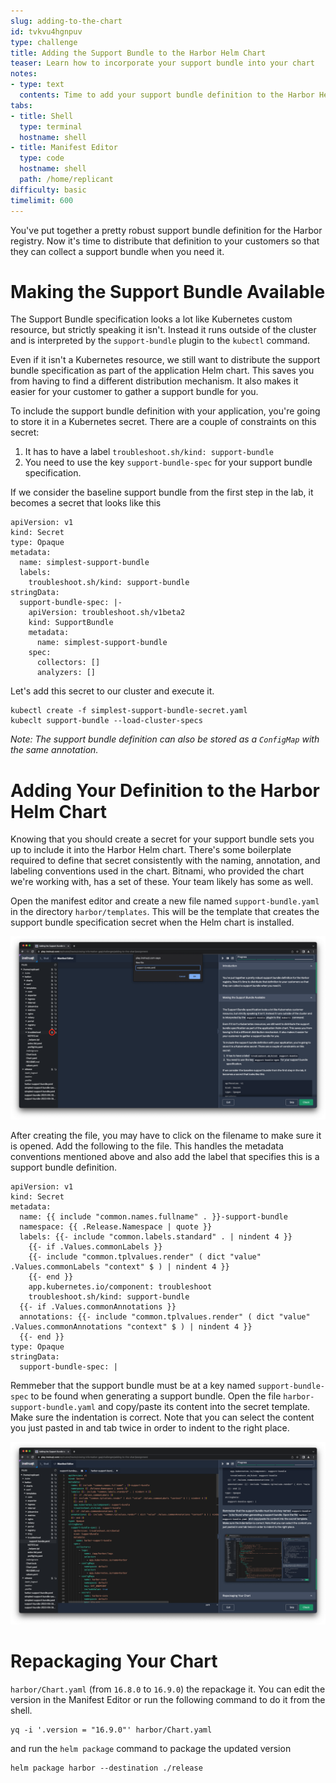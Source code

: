 ```yaml
---
slug: adding-to-the-chart
id: tvkvu4hgnpuv
type: challenge
title: Adding the Support Bundle to the Harbor Helm Chart
teaser: Learn how to incorporate your support bundle into your chart
notes:
- type: text
  contents: Time to add your support bundle definition to the Harbor Helm chart
tabs:
- title: Shell
  type: terminal
  hostname: shell
- title: Manifest Editor
  type: code
  hostname: shell
  path: /home/replicant
difficulty: basic
timelimit: 600
---
```


You've put together a pretty robust support bundle definition for the Harbor
registry. Now it's time to distribute that definition to your customers so that
they can collect a support bundle when you need it.

Making the Support Bundle Available
===================================

The Support Bundle specification looks a lot like Kubernetes custom resource,
but strictly speaking it isn't. Instead it runs outside of the cluster and is
interpreted by the `support-bundle` plugin to the `kubectl` command.

Even if it isn't a Kubernetes resource, we still want to distribute the support
bundle specification as part of the application Helm chart. This saves you from
having to find a different distribution mechanism. It also makes it easier for
your customer to gather a support bundle for you.

To include the support bundle definition with your application, you're going to
store it in a Kubernetes secret. There are a couple of constraints on this
secret:

1. It has to have a label `troubleshoot.sh/kind: support-bundle`
2. You need to use the key `support-bundle-spec` for your support bundle
   specification.

If we consider the baseline support bundle from the first step in the lab, it
becomes a secret that looks like this


```
apiVersion: v1
kind: Secret
type: Opaque
metadata:
  name: simplest-support-bundle
  labels:
    troubleshoot.sh/kind: support-bundle
stringData:
  support-bundle-spec: |-
    apiVersion: troubleshoot.sh/v1beta2
    kind: SupportBundle
    metadata:
      name: simplest-support-bundle
    spec:
      collectors: []
      analyzers: []
```

Let's add this secret to our cluster and execute it.

```
kubectl create -f simplest-support-bundle-secret.yaml
kubeclt support-bundle --load-cluster-specs
```

_Note: The support bundle definition can also be stored as a `ConfigMap` with
the same annotation._


Adding Your Definition to the Harbor Helm Chart
===============================================

Knowing that you should create a secret for your support bundle sets you up to
include it into the Harbor Helm chart. There's some boilerplate required to
define that secret consistently with the naming, annotation, and labeling
conventions used in the chart. Bitnami, who provided the chart we're working
with, has a set of these. Your team likely has some as well.

Open the manifest editor and create a new file named `support-bundle.yaml` in
the directory `harbor/templates`. This will be the template that creates the
support bundle specification secret when the Helm chart is installed.

![Creating the Support Bundle Template](../assets/creating-the-support-bundle-template.png)

After creating the file, you may have to click on the filename to make sure it
is opened. Add the following to the file. This handles the metadata conventions
mentioned above and also add the label that specifies this is a support bundle
definition.

```
apiVersion: v1
kind: Secret
metadata:
  name: {{ include "common.names.fullname" . }}-support-bundle
  namespace: {{ .Release.Namespace | quote }}
  labels: {{- include "common.labels.standard" . | nindent 4 }}
    {{- if .Values.commonLabels }}
    {{- include "common.tplvalues.render" ( dict "value" .Values.commonLabels "context" $ ) | nindent 4 }}
    {{- end }}
    app.kubernetes.io/component: troubleshoot
    troubleshoot.sh/kind: support-bundle
  {{- if .Values.commonAnnotations }}
  annotations: {{- include "common.tplvalues.render" ( dict "value" .Values.commonAnnotations "context" $ ) | nindent 4 }}
  {{- end }}
type: Opaque
stringData:
  support-bundle-spec: |
```

Remmeber that the support bundle must be at a key named `support-bundle-spec`
to be found when generating a support bundle. Open the file
`harbor-support-bundle.yaml` and copy/paste its content into the secret
template. Make sure the indentation is correct. Note that you can select the
content you just pasted in and tab twice in order to indent to the right place.

![Saving the Support Bundle Template](../assets/saving-the-support-bundle-template.png)

Repackaging Your Chart
======================


`harbor/Chart.yaml` (from `16.8.0` to `16.9.0`) the repackage it. You can edit
the version in the Manifest Editor or run the following command to do it from
the shell.

```
yq -i '.version = "16.9.0"' harbor/Chart.yaml
```

and run the `helm package` command to package the updated version

```
helm package harbor --destination ./release
```

